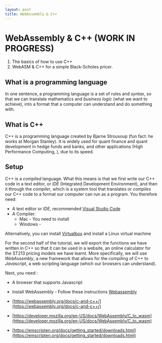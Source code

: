 ```yaml
---
layout: post
title: WebAssembly & C++
---
```


# WebAssembly & C++ (WORK IN PROGRESS)

1. The basics of how to use C++
2. WebASM & C++ for a simple Black-Scholes pricer.

## What is a programming language

In one sentence, a programming language is a set of rules and _syntax_, so that we can translate mathematics and _business logic_ (what we want to achieve), into a format that a computer can understand and do something with.

## What is C++

C++ is a programming language created by Bjarne Strousoup (fun fact: he works at Morgan Stanley). It is widely used for quant finance and quant development in hedge funds and banks, and other applications (High Performance Computing, ), due to its speed.

## Setup
C++ is a _compiled_ language. What this means is that we first write our C++ code in a text editor, or _IDE_ (Integrated Development Environment), and then it through the _compiler_, which is a system tool that translates or _compiles_ our C++ code to a format our computer can run as a program. You therefore need:

+ A text editor or _IDE_, recommended [Visual Studio Code]()
+ A Compiler:  
	+ Mac - You need to install
	+ Windows - 

Alternatively, you can install [Virtualbox](https://www.virtualbox.org/wiki/Downloads) and install a Linux virtual machine

For the second half of the tutorial, we will export the functions we have written in C++ so that it can be used in a website, an online calculator for the ST213 pricing models we have learnt. More specifically, we will use _WebAssembly_, a new framework that allows for the compiling of C++ to _Javascript_, a web scripting language (which our browsers can understand).


Next, you need :

+ A browser that supports Javascript
+ Install WebAssembly - Follow these instructions [Webassembly](https://developer.mozilla.org/en-US/docs/WebAssembly/C_to_wasm)



+ [https://webassembly.org/docs/c-and-c++/](https://webassembly.org/docs/c-and-c++/)
+ [https://developer.mozilla.org/en-US/docs/WebAssembly/C_to_wasm](https://developer.mozilla.org/en-US/docs/WebAssembly/C_to_wasm)
+ [https://emscripten.org/docs/getting_started/downloads.html](https://emscripten.org/docs/getting_started/downloads.html)
